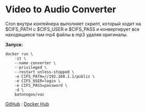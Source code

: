 # Video to Audio Converter

Cron внутри контейнера выполняет скрипт, который ходит на $CIFS_PATH с $CIFS_USER и $CIFS_PASS и конвертирует все находящиеся там mp4 файлы в mp3 удаляя оригиналы. 

**Запуск:**
```
docker run \
    -it \
    --name converter \
    --privileged \
    --restart unless-stopped \
    -e CIFS_PATH=//192.168.1.1/public \
    -e CIFS_USER=login \
    -e CIFS_PASS=password \
    -d \
    batonogov/vac
```

[GitHub](https://github.com/batonogov/vac) : 
[Docker Hub](https://hub.docker.com/repository/docker/batonogov/vac)
